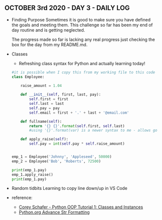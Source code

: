## OCTOBER 3rd 2020 - DAY 3 - DAILY LOG ##

* Finding Purpose
    Sometimes it is good to make sure you have defined the goals and meeting them. This challenge so far has been my end of day routine and is getting neglected.

    The progress made so far is lacking any real progress just checking the box for the day from my README.md. 


* Classes 
    * Refreshing class syntax for Python and actually learning today! 

    ```python
    #it is possible when I copy this from my working file to this code section the formatting will all adjust to the left. Technically cause an error with the class and method definitions.
   class Employee:

        raise_amount = 1.04
        
        def __init__(self, first, last, pay):
            self.first = first
            self.last = last
            self.pay = pay
            self.email = first + '.' + last + '@email.com'

        def fullname(self):
            return '{} {}'.format(self.first, self.last)
            #using '{}'.format(var) is a newer syntax to me - allows good to check Python docs to learn more!

        def apply_raise(self):
            self.pay = int(self.pay * self.raise_amount)


    emp_1 = Employee('Johnny', 'Appleseed', 50000)
    emp_2 = Employee('Bob', 'Roberts', 72500)

    print(emp_1.pay)
    emp_1.apply_raise()
    print(emp_1.pay)
    ```

* Random tidbits
    Learning to copy line down/up in VS Code


* reference: 
    * [Corey Schafer - Python OOP Tutorial 1: Classes and Instances](https://www.youtube.com/watch?v=ZDa-Z5JzLYM&t=580s)
    * [Python.org Advance Str Formatting](https://www.python.org/dev/peps/pep-3101/)


